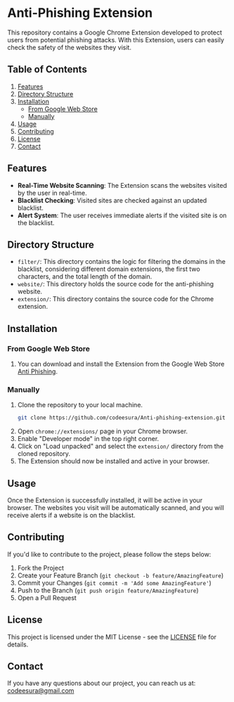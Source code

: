 # Anti-Phishing Extension

This repository contains a Google Chrome Extension developed to protect users from potential phishing attacks. With this Extension, users can easily check the safety of the websites they visit.

## Table of Contents

1. [Features](#features)
2. [Directory Structure](#directory-structure)
3. [Installation](#installation)
   - [From Google Web Store](#from-google-web-store)
   - [Manually](#manually)
4. [Usage](#usage)
5. [Contributing](#contributing)
6. [License](#license)
7. [Contact](#contact)

## Features

- **Real-Time Website Scanning**: The Extension scans the websites visited by the user in real-time.
- **Blacklist Checking**: Visited sites are checked against an updated blacklist.
- **Alert System**: The user receives immediate alerts if the visited site is on the blacklist.

## Directory Structure

- `filter/`: This directory contains the logic for filtering the domains in the blacklist, considering different domain extensions, the first two characters, and the total length of the domain.
- `website/`: This directory holds the source code for the anti-phishing website.
- `extension/`: This directory contains the source code for the Chrome extension.

## Installation

### From Google Web Store

1. You can download and install the Extension from the Google Web Store [Anti Phishing](https://chrome.google.com/webstore/detail/anti-phishing/npipcajipdkafdkellochifbfmppdalo).

### Manually

1. Clone the repository to your local machine.
   ```sh
   git clone https://github.com/codeesura/Anti-phishing-extension.git
   ```
2. Open `chrome://extensions/` page in your Chrome browser.
3. Enable "Developer mode" in the top right corner.
4. Click on "Load unpacked" and select the `extension/` directory from the cloned repository.
5. The Extension should now be installed and active in your browser.

## Usage

Once the Extension is successfully installed, it will be active in your browser. The websites you visit will be automatically scanned, and you will receive alerts if a website is on the blacklist.

## Contributing

If you'd like to contribute to the project, please follow the steps below:

1. Fork the Project
2. Create your Feature Branch (`git checkout -b feature/AmazingFeature`)
3. Commit your Changes (`git commit -m 'Add some AmazingFeature'`)
4. Push to the Branch (`git push origin feature/AmazingFeature`)
5. Open a Pull Request

## License

This project is licensed under the MIT License - see the [LICENSE](LICENSE) file for details.

## Contact

If you have any questions about our project, you can reach us at: [codeesura@gmail.com](mailto:codeesura@gmail.com)
